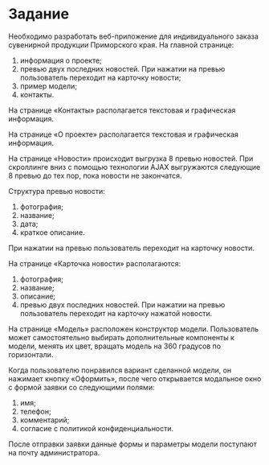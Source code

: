 # Задание

Необходимо разработать веб-приложение для индивидуального заказа сувенирной продукции Приморского края.
На главной странице:

1.	информация о проекте;
2.	превью двух последних новостей. При нажатии на превью пользователь переходит на карточку новости;
3.	пример модели;
4.	контакты.

На странице «Контакты» располагается текстовая и графическая информация.

На странице «О проекте» располагается текстовая и графическая информация.

На странице «Новости» происходит выгрузка 8 превью новостей. При скроллинге вниз с помощью технологии AJAX выгружаются следующие 8 превью до тех пор, пока новости не закончатся.

Структура превью новости:

1.	фотография;
2.	название;
3.	дата;
4.	краткое описание.

При нажатии на превью пользователь переходит на карточку новости.

На странице «Карточка новости» располагаются:

1.	фотография;
2.	название;
3.	описание;
4.	превью двух последних новостей. При нажатии на превью пользователь переходит на карточку нажатой новости.

На странице «Модель» расположен конструктор модели. Пользователь может самостоятельно выбирать дополнительные компоненты к модели, менять их цвет, вращать модель на 360 градусов по горизонтали.

Когда пользователю понравился вариант сделанной модели, он нажимает кнопку «Оформить», после чего открывается модальное окно с формой заявки со следующими полями:

1.	имя;
2.	телефон;
3.	комментарий;
4.	согласие с политикой конфиденциальности.

После отправки заявки данные формы и параметры модели поступают на почту администратора.
